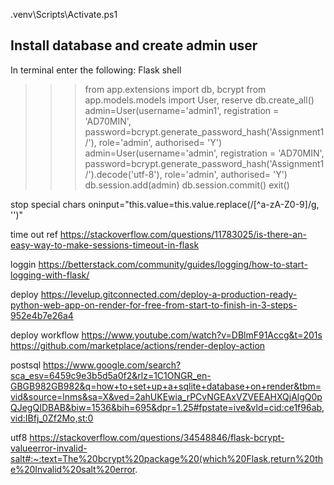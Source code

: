 .venv\Scripts\Activate.ps1

## Install database and create admin user ##
In terminal enter the following: 
Flask shell
>>> from app.extensions import db, bcrypt
>>> from app.models.models import User, reserve
>>> db.create_all()
>>> admin=User(username='admin1', registration = 'AD70MIN', password=bcrypt.generate_password_hash('Assignment1/'), role='admin', authorised= 'Y')
>>>admin=User(username='admin', registration = 'AD70MIN', password=bcrypt.generate_password_hash('Assignment1/').decode('utf-8'), role='admin', authorised= 'Y')
>>> db.session.add(admin)
>>> db.session.commit()
>>> exit()

stop special chars
oninput="this.value=this.value.replace(/[^a-zA-Z0-9]/g, '')"

time out ref 
https://stackoverflow.com/questions/11783025/is-there-an-easy-way-to-make-sessions-timeout-in-flask

loggin
https://betterstack.com/community/guides/logging/how-to-start-logging-with-flask/

deploy 
https://levelup.gitconnected.com/deploy-a-production-ready-python-web-app-on-render-for-free-from-start-to-finish-in-3-steps-952e4b7e26a4

deploy workflow 
https://www.youtube.com/watch?v=DBlmF91Accg&t=201s
https://github.com/marketplace/actions/render-deploy-action

postsql 
https://www.google.com/search?sca_esv=6459c9e3b5d5a0f2&rlz=1C1ONGR_en-GBGB982GB982&q=how+to+set+up+a+sqlite+database+on+render&tbm=vid&source=lnms&sa=X&ved=2ahUKEwia_rPCvNGEAxVZVEEAHXQjAlgQ0pQJegQIDBAB&biw=1536&bih=695&dpr=1.25#fpstate=ive&vld=cid:ce1f96ab,vid:IBfj_0Zf2Mo,st:0

utf8
https://stackoverflow.com/questions/34548846/flask-bcrypt-valueerror-invalid-salt#:~:text=The%20bcrypt%20package%20(which%20Flask,return%20the%20Invalid%20salt%20error.
